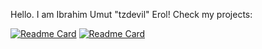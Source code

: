 Hello. I am Ibrahim Umut "tzdevil" Erol!
Check my projects:

[![Readme Card](https://github-readme-stats.vercel.app/api/pin/?username=tzdevil&repo=Harvest-Hustle)](https://github.com/tzdevil/Harvest-Hustle)
[![Readme Card](https://github-readme-stats.vercel.app/api/pin/?username=tzdevil&repo=Word-Sleuth)](https://github.com/tzdevil/Word-Sleuth)
